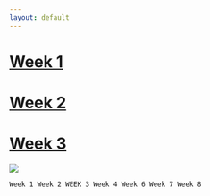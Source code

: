 ```yaml
---
layout: default
---
```


# [Week 1](./another-page.html)
# [Week 2](./another-page-2.html)
# [Week 3](./another-page-3.html)

<img src="https://seeklogo.com/images/Q/qatar-museum-logo-304B742416-seeklogo.com.png">

```
Week 1 Week 2 WEEK 3 Week 4 Week 6 Week 7 Week 8
```
